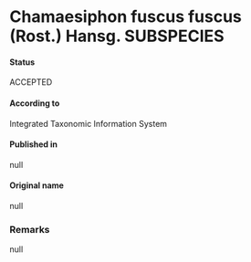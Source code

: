 # Chamaesiphon fuscus fuscus (Rost.) Hansg. SUBSPECIES

#### Status
ACCEPTED

#### According to
Integrated Taxonomic Information System

#### Published in
null

#### Original name
null

### Remarks
null